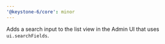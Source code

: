 ```yaml
---
'@keystone-6/core': minor
---
```


Adds a search input to the list view in the Admin UI that uses `ui.searchFields`.
